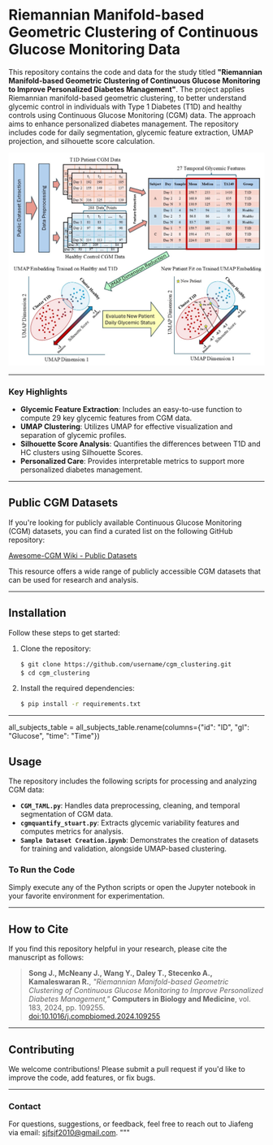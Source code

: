 # **Riemannian Manifold-based Geometric Clustering of Continuous Glucose Monitoring Data**

This repository contains the code and data for the study titled **"Riemannian Manifold-based Geometric Clustering of Continuous Glucose Monitoring to Improve Personalized Diabetes Management"**. The project applies Riemannian manifold-based geometric clustering, to better understand glycemic control in individuals with Type 1 Diabetes (T1D) and healthy controls using Continuous Glucose Monitoring (CGM) data. The approach aims to enhance personalized diabetes management. The repository includes code for daily segmentation, glycemic feature extraction, UMAP projection, and silhouette score calculation.

![Graphical Abstract](Graphical_Abstract.jpg)

---

### **Key Highlights**
- **Glycemic Feature Extraction**: Includes an easy-to-use function to compute 29 key glycemic features from CGM data.
- **UMAP Clustering**: Utilizes UMAP for effective visualization and separation of glycemic profiles.
- **Silhouette Score Analysis**: Quantifies the differences between T1D and HC clusters using Silhouette Scores.
- **Personalized Care**: Provides interpretable metrics to support more personalized diabetes management.

---

## **Public CGM Datasets**

If you're looking for publicly available Continuous Glucose Monitoring (CGM) datasets, you can find a curated list on the following GitHub repository:

[Awesome-CGM Wiki - Public Datasets](https://github.com/IrinaStatsLab/Awesome-CGM/wiki)

This resource offers a wide range of publicly accessible CGM datasets that can be used for research and analysis.

---

## **Installation**

Follow these steps to get started:

1. Clone the repository:
    ```bash
    $ git clone https://github.com/username/cgm_clustering.git
    $ cd cgm_clustering
    ```

2. Install the required dependencies:
    ```bash
    $ pip install -r requirements.txt
    ```

---

all_subjects_table = all_subjects_table.rename(columns={"id": "ID", "gl": "Glucose", "time": "Time"})

## **Usage**

The repository includes the following scripts for processing and analyzing CGM data:

- **`CGM_TAML.py`**: Handles data preprocessing, cleaning, and temporal segmentation of CGM data.
- **`cgmquantify_stuart.py`**: Extracts glycemic variability features and computes metrics for analysis.
- **`Sample Dataset Creation.ipynb`**: Demonstrates the creation of datasets for training and validation, alongside UMAP-based clustering.

### **To Run the Code**
Simply execute any of the Python scripts or open the Jupyter notebook in your favorite environment for experimentation.

---

## **How to Cite**

If you find this repository helpful in your research, please cite the manuscript as follows:

> **Song J., McNeany J., Wang Y., Daley T., Stecenko A., Kamaleswaran R.**, *"Riemannian Manifold-based Geometric Clustering of Continuous Glucose Monitoring to Improve Personalized Diabetes Management,"* **Computers in Biology and Medicine**, vol. 183, 2024, pp. 109255.  
> [doi:10.1016/j.compbiomed.2024.109255](https://doi.org/10.1016/j.compbiomed.2024.109255)

---

## **Contributing**

We welcome contributions! Please submit a pull request if you'd like to improve the code, add features, or fix bugs.

---

### **Contact**

For questions, suggestions, or feedback, feel free to reach out to Jiafeng via email: [sjfsjf2010@gmail.com](mailto:sjfsjf2010@gmail.com).
"""

